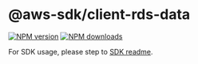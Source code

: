# @aws-sdk/client-rds-data

[![NPM version](https://img.shields.io/npm/v/@aws-sdk/client-rds-data/latest.svg)](https://www.npmjs.com/package/@aws-sdk/client-rds-data)
[![NPM downloads](https://img.shields.io/npm/dm/@aws-sdk/client-rds-data.svg)](https://www.npmjs.com/package/@aws-sdk/client-rds-data)

For SDK usage, please step to [SDK readme](https://github.com/aws/aws-sdk-js-v3).

